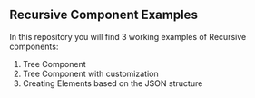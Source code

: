 ## Recursive Component Examples

In this repository you will find 3 working examples of Recursive components:

1. Tree Component
2. Tree Component with customization
3. Creating Elements based on the JSON structure